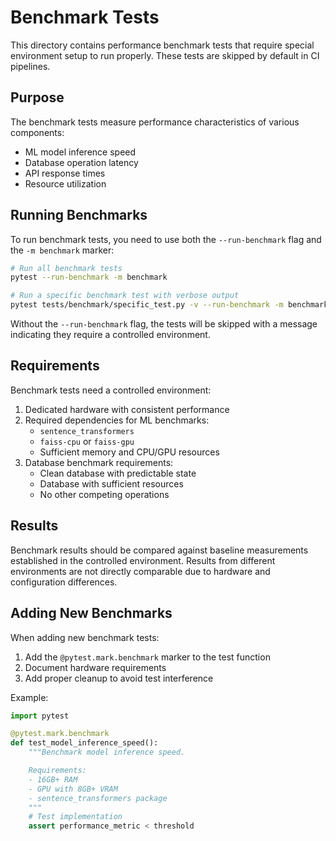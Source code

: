 # Benchmark Tests

This directory contains performance benchmark tests that require special environment setup to run properly. These tests are skipped by default in CI pipelines.

## Purpose

The benchmark tests measure performance characteristics of various components:
- ML model inference speed
- Database operation latency
- API response times
- Resource utilization

## Running Benchmarks

To run benchmark tests, you need to use both the `--run-benchmark` flag and the `-m benchmark` marker:

```bash
# Run all benchmark tests
pytest --run-benchmark -m benchmark

# Run a specific benchmark test with verbose output
pytest tests/benchmark/specific_test.py -v --run-benchmark -m benchmark
```

Without the `--run-benchmark` flag, the tests will be skipped with a message indicating they require a controlled environment.

## Requirements

Benchmark tests need a controlled environment:

1. Dedicated hardware with consistent performance
2. Required dependencies for ML benchmarks:
   - `sentence_transformers`
   - `faiss-cpu` or `faiss-gpu`
   - Sufficient memory and CPU/GPU resources
3. Database benchmark requirements:
   - Clean database with predictable state
   - Database with sufficient resources
   - No other competing operations

## Results

Benchmark results should be compared against baseline measurements established in the controlled environment. Results from different environments are not directly comparable due to hardware and configuration differences.

## Adding New Benchmarks

When adding new benchmark tests:
1. Add the `@pytest.mark.benchmark` marker to the test function
2. Document hardware requirements
3. Add proper cleanup to avoid test interference

Example:

```python
import pytest

@pytest.mark.benchmark
def test_model_inference_speed():
    """Benchmark model inference speed.

    Requirements:
    - 16GB+ RAM
    - GPU with 8GB+ VRAM
    - sentence_transformers package
    """
    # Test implementation
    assert performance_metric < threshold
```
